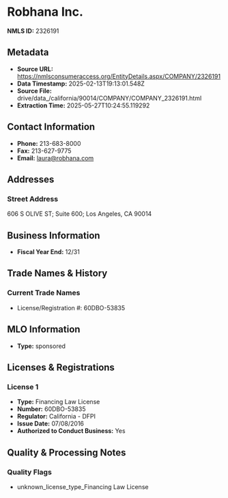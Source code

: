 # Robhana Inc.

**NMLS ID:** 2326191

## Metadata
- **Source URL:** https://nmlsconsumeraccess.org/EntityDetails.aspx/COMPANY/2326191
- **Data Timestamp:** 2025-02-13T19:13:01.548Z
- **Source File:** drive/data_/california/90014/COMPANY/COMPANY_2326191.html
- **Extraction Time:** 2025-05-27T10:24:55.119292

## Contact Information
- **Phone:** 213-683-8000
- **Fax:** 213-627-9775
- **Email:** laura@robhana.com

## Addresses
### Street Address
606 S OLIVE ST; Suite 600; Los Angeles, CA 90014

## Business Information
- **Fiscal Year End:** 12/31

## Trade Names & History
### Current Trade Names
- License/Registration #: 60DBO-53835

## MLO Information
- **Type:** sponsored

## Licenses & Registrations

### License 1
- **Type:** Financing Law License
- **Number:** 60DBO-53835
- **Regulator:** California - DFPI
- **Issue Date:** 07/08/2016
- **Authorized to Conduct Business:** Yes

## Quality & Processing Notes
### Quality Flags
- unknown_license_type_Financing Law License
